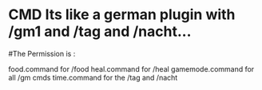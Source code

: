 # CMD Its like a german plugin with /gm1 and /tag and /nacht...
#The Permission is :

food.command for /food
heal.command for /heal
gamemode.command for all /gm cmds
time.command for the /tag and /nacht
